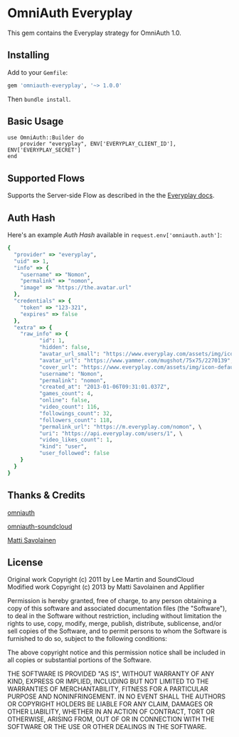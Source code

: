 # OmniAuth Everyplay

This gem contains the Everyplay strategy for OmniAuth 1.0.

## Installing

Add to your `Gemfile`:

```ruby
gem 'omniauth-everyplay', '~> 1.0.0'
```

Then `bundle install`.

## Basic Usage

    use OmniAuth::Builder do
    	provider "everyplay", ENV['EVERYPLAY_CLIENT_ID'], ENV['EVERYPLAY_SECRET']
    end

## Supported Flows

Supports the Server-side Flow as described in the the [Everyplay docs](http://developers.everyplay.com/).

## Auth Hash

Here's an example *Auth Hash* available in `request.env['omniauth.auth']`:
```ruby
{
  "provider" => "everyplay",
  "uid" => 1,
  "info" => {
    "username" => "Nomon",
    "permalink" => "nomon",
    "image" => "https://the.avatar.url"
  },
  "credentials" => {
    "token" => "123-321",
    "expires" => false
  },
  "extra" => {
    "raw_info" => {
          "id": 1,
          "hidden": false,
          "avatar_url_small": "https://www.everyplay.com/assets/img/icon-default-avatar-small.png",
          "avatar_url": "https://www.yammer.com/mugshot/75x75/2270139",
          "cover_url": "https://www.everyplay.com/assets/img/icon-default-cover.jpeg",
          "username": "Nomon",
          "permalink": "nomon",
          "created_at": "2013-01-06T09:31:01.037Z",
          "games_count": 4,
          "online": false,
          "video_count": 116,
          "followings_count": 32,
          "followers_count": 118,
          "permalink_url": "https://m.everyplay.com/nomon", \
          "uri": "https://api.everyplay.com/users/1", \
          "video_likes_count": 1,
          "kind": "user",
          "user_followed": false
    }
  }
}
```

## Thanks & Credits

[omniauth](https://github.com/intridea/omniauth)

[omniauth-soundcloud](https://github.com/soundcloud/omniauth-soundcloud)

[Matti Savolainen](https://github.com/Nomon)

## License

Original work Copyright (c) 2011 by Lee Martin and SoundCloud   
Modified work Copyright (c) 2013 by Matti Savolainen and Applifier 

Permission is hereby granted, free of charge, to any person obtaining a copy of this software and associated documentation files (the "Software"), to deal in the Software without restriction, including without limitation the rights to use, copy, modify, merge, publish, distribute, sublicense, and/or sell copies of the Software, and to permit persons to whom the Software is furnished to do so, subject to the following conditions:

The above copyright notice and this permission notice shall be included in all copies or substantial portions of the Software.

THE SOFTWARE IS PROVIDED "AS IS", WITHOUT WARRANTY OF ANY KIND, EXPRESS OR IMPLIED, INCLUDING BUT NOT LIMITED TO THE WARRANTIES OF MERCHANTABILITY, FITNESS FOR A PARTICULAR PURPOSE AND NONINFRINGEMENT. IN NO EVENT SHALL THE AUTHORS OR COPYRIGHT HOLDERS BE LIABLE FOR ANY CLAIM, DAMAGES OR OTHER LIABILITY, WHETHER IN AN ACTION OF CONTRACT, TORT OR OTHERWISE, ARISING FROM, OUT OF OR IN CONNECTION WITH THE SOFTWARE OR THE USE OR OTHER DEALINGS IN THE SOFTWARE.
